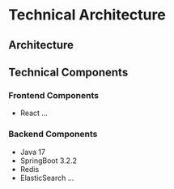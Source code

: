 # Technical Architecture

## Architecture


## Technical Components
### Frontend Components
* React
...

### Backend Components
* Java 17
* SpringBoot 3.2.2
* Redis
* ElasticSearch
...

